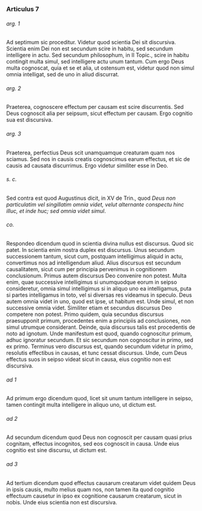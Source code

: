 ### Articulus 7

###### arg. 1
Ad septimum sic proceditur. Videtur quod scientia Dei sit discursiva. Scientia enim Dei non est secundum scire in habitu, sed secundum intelligere in actu. Sed secundum philosophum, in II Topic., scire in habitu contingit multa simul, sed intelligere actu unum tantum. Cum ergo Deus multa cognoscat, quia et se et alia, ut ostensum est, videtur quod non simul omnia intelligat, sed de uno in aliud discurrat.

###### arg. 2
Praeterea, cognoscere effectum per causam est scire discurrentis. Sed Deus cognoscit alia per seipsum, sicut effectum per causam. Ergo cognitio sua est discursiva.

###### arg. 3
Praeterea, perfectius Deus scit unamquamque creaturam quam nos sciamus. Sed nos in causis creatis cognoscimus earum effectus, et sic de causis ad causata discurrimus. Ergo videtur similiter esse in Deo.

###### s. c.
Sed contra est quod Augustinus dicit, in XV de Trin., quod *Deus non particulatim vel singillatim omnia videt, velut alternante conspectu hinc illuc, et inde huc; sed omnia videt simul*.

###### co.
Respondeo dicendum quod in scientia divina nullus est discursus. Quod sic patet. In scientia enim nostra duplex est discursus. Unus secundum successionem tantum, sicut cum, postquam intelligimus aliquid in actu, convertimus nos ad intelligendum aliud. Alius discursus est secundum causalitatem, sicut cum per principia pervenimus in cognitionem conclusionum. Primus autem discursus Deo convenire non potest. Multa enim, quae successive intelligimus si unumquodque eorum in seipso consideretur, omnia simul intelligimus si in aliquo uno ea intelligamus, puta si partes intelligamus in toto, vel si diversas res videamus in speculo. Deus autem omnia videt in uno, quod est ipse, ut habitum est. Unde simul, et non successive omnia videt. Similiter etiam et secundus discursus Deo competere non potest. Primo quidem, quia secundus discursus praesupponit primum, procedentes enim a principiis ad conclusiones, non simul utrumque considerant. Deinde, quia discursus talis est procedentis de noto ad ignotum. Unde manifestum est quod, quando cognoscitur primum, adhuc ignoratur secundum. Et sic secundum non cognoscitur in primo, sed ex primo. Terminus vero discursus est, quando secundum videtur in primo, resolutis effectibus in causas, et tunc cessat discursus. Unde, cum Deus effectus suos in seipso videat sicut in causa, eius cognitio non est discursiva.

###### ad 1
Ad primum ergo dicendum quod, licet sit unum tantum intelligere in seipso, tamen contingit multa intelligere in aliquo uno, ut dictum est.

###### ad 2
Ad secundum dicendum quod Deus non cognoscit per causam quasi prius cognitam, effectus incognitos, sed eos cognoscit in causa. Unde eius cognitio est sine discursu, ut dictum est.

###### ad 3
Ad tertium dicendum quod effectus causarum creatarum videt quidem Deus in ipsis causis, multo melius quam nos, non tamen ita quod cognitio effectuum causetur in ipso ex cognitione causarum creatarum, sicut in nobis. Unde eius scientia non est discursiva.

